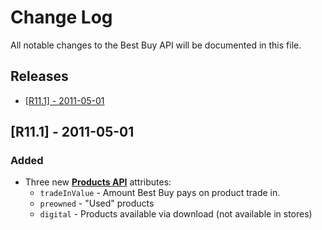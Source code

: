# Change Log
All notable changes to the Best Buy API will be documented in this file.


<div class="log-toc">

## Releases
 - [[R11.1] - 2011-05-01](#user-content-r11-1-2011-05-01)
</div>
<div class="log-entry">

## [R11.1] - 2011-05-01

### Added
- Three new **[Products API](https://bestbuyapis.github.io/api-documentation/#products-api)** attributes:
  - `tradeInValue` - Amount Best Buy pays on product trade in.
  - `preowned` - "Used" products
  - `digital` - Products available via download (not available in stores)

</div>
